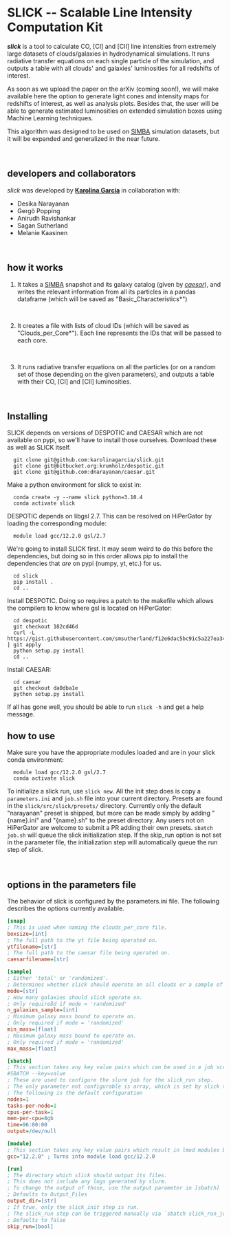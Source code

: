 # SLICK -- Scalable Line Intensity Computation Kit

**_slick_** is a tool to calculate CO, [CI] and [CII] line intensities from extremely large datasets of clouds/galaxies in hydrodynamical simulations. It runs radiative transfer equations on each single particle of the simulation, and outputs a table with all clouds' and galaxies' luminosities for all redshifts of interest.

As soon as we upload the paper on the arXiv (coming soon!), we will make available here the option to generate light cones and intensity maps for redshifts of interest, as well as analysis plots. Besides that, the user will be able to generate estimated luminosities on extended simulation boxes using Machine Learning techniques.

This algorithm was designed to be used on [SIMBA](http://simba.roe.ac.uk/) simulation datasets, but it will be expanded and generalized in the near future.

<br>

## developers and collaborators

*slick* was developed by **[Karolina Garcia](https://karolinagarcia.github.io/)** in collaboration with:
- Desika Narayanan
- Gergö Popping
- Anirudh Ravishankar
- Sagan Sutherland
- Melanie Kaasinen

<br>

## how it works

1) It takes a [SIMBA](http://simba.roe.ac.uk/) snapshot and its galaxy catalog (given by *[caesar](https://caesar.readthedocs.io/en/latest/)*), and writes the relevant information from all its particles in a pandas dataframe (which will be saved as "Basic_Characteristics*")

<br>

2) It creates a file with lists of cloud IDs (which will be saved as "Clouds_per_Core*"). Each line represents the IDs that will be passed to each core.

<br>

3) It runs radiative transfer equations on all the particles (or on a random set of those depending on the given parameters), and outputs a table with their CO, [CI] and [CII] luminosities.

<br>

## Installing

SLICK depends on versions of DESPOTIC and CAESAR which are not available on pypi, so we'll have to install those ourselves.
Download these as well as SLICK itself.
```
  git clone git@github.com:karolinagarcia/slick.git
  git clone git@bitbucket.org:krumholz/despotic.git
  git clone git@github.com:dnarayanan/caesar.git
```

Make a python environment for slick to exist in:
```
  conda create -y --name slick python=3.10.4
  conda activate slick
```

DESPOTIC depends on libgsl 2.7. 
This can be resolved on HiPerGator by loading the corresponding module:
```
  module load gcc/12.2.0 gsl/2.7
```

We're going to install SLICK first.
It may seem weird to do this before the dependencies, but doing so in this order allows pip to install the dependencies that *are* on pypi (numpy, yt, etc.) for us.
```
  cd slick
  pip install .
  cd ..
```

Install DESPOTIC.
Doing so requires a patch to the makefile which allows the compilers to know where gsl is located on HiPerGator:
```
  cd despotic
  git checkout 182cd46d
  curl -L https://gist.githubusercontent.com/smsutherland/f12e6dac5bc91c5a227ea349dcce9098/raw/ | git apply
  python setup.py install
  cd ..
```

Install CAESAR:
```
  cd caesar
  git checkout da0dba1e
  python setup.py install
```

If all has gone well, you should be able to run ``slick -h`` and get a help message.

## how to use

Make sure you have the appropriate modules loaded and are in your slick conda environment:
```
  module load gcc/12.2.0 gsl/2.7
  conda activate slick
```

To initialize a slick run, use ``slick new``.
All the init step does is copy a ``parameters.ini`` and ``job.sh`` file into your current directory.
Presets are found in the ``slick/src/slick/presets/`` directory.
Currently only the default "narayanan" preset is shipped, but more can be made simply by adding "{name}.ini" and "{name}.sh" to the preset directory.
Any users not on HiPerGator are welcome to submit a PR adding their own presets.
``sbatch job.sh`` will queue the slick initialization step.
If the skip_run option is not set in the parameter file, the initialization step will automatically queue the run step of slick.

<br>

## options in the parameters file

The behavior of slick is configured by the parameters.ini file. The following describes the options currently available.
```ini
[snap]
; This is used when naming the clouds_per_core file.
boxsize=[int]
; The full path to the yt file being operated on.
ytfilename=[str]
; The full path to the caesar file being operated on.
caesarfilename=[str]

[sample]
; Either 'total' or 'randomized'.
; Determines whether slick should operate on all clouds or a sample of clouds.
mode=[str]
; How many galaxies should slick operate on.
; Only requireßd if mode = 'randomized'
n_galaxies_sample=[int]
; Minimum galaxy mass bound to operate on.
; Only required if mode = 'randomized'
min_mass=[float]
; Maximum galaxy mass bound to operate on.
; Only required if mode = 'randomized'
max_mass=[float]

[sbatch]
; This section takes any key value pairs which can be used in a job script as 
#SBATCH --key=value
; These are used to configure the slurm job for the slick_run step.
; The only parameter not configurable is array, which is set by slick to match the number of runs being prepared.
; The following is the default configuration
nodes=1
tasks-per-node=1
cpus-per-task=1
mem-per-cpu=8gb
time=96:00:00
output=/dev/null

[module]
; This section takes any key value pairs which result in lmod modules being loaded at the beginning of the generated jobscript
gcc="12.2.0" ; Turns into module load gcc/12.2.0

[run]
; The directory which slick should output its files.
; This does not include any logs generated by slurm.
; To change the output of those, use the output parameter in [sbatch]
; Defaults to Output_Files
output_dir=[str]
; If true, only the slick_init step is run.
; The slick_run step can be triggered manually via `sbatch slick_run_jobscript.sh`
; Defaults to false
skip_run=[bool]
```
